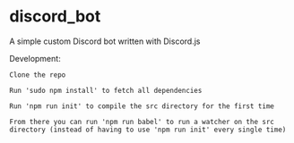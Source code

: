 # discord_bot
A simple custom Discord bot written with Discord.js

Development: 

	Clone the repo

	Run 'sudo npm install' to fetch all dependencies

	Run 'npm run init' to compile the src directory for the first time

	From there you can run 'npm run babel' to run a watcher on the src directory (instead of having to use 'npm run init' every single time)


